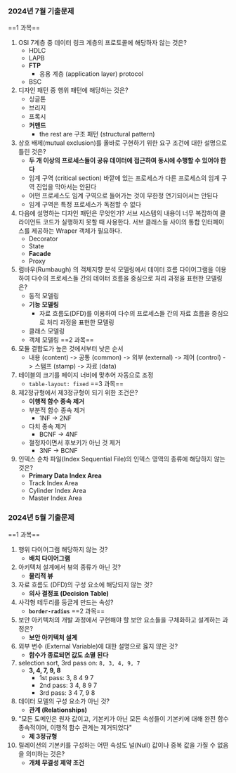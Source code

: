 ### 2024년 7월 기출문제
==1 과목==
1. OSI 7계층 중 데이터 링크 계층의 프로토콜에 해당하자 않는 것은?
	- HDLC
	- LAPB
	- **FTP**
		- 응용 계층 (application layer) protocol
	- BSC
2. 디자인 패턴 중 행위 패턴에 해당하는 것은?
	- 싱글톤
	- 브리지
	- 프록시
	- **커맨드**
		- the rest are 구조 패턴 (structural pattern)
3. 상호 배제(mutual exclusion)를 올바로 구현하기 위한 요구 조건에 대한 설명으로 틀린 것은?
	- **두 개 이상의 프로세스들이 공유 데이터에 접근하여 동시에 수행할 수 있어야 한다**
	- 임계 구역 (critical section) 바깥에 있는 프로세스가 다른 프로세스의 임계 구역 진입을 막아서는 안된다
	- 어떤 프로세스도 임계 구역으로 들어가는 것이 무한정 연기되어서는 안된다
	- 임계 구역은 특정 프로세스가 독점할 수 없다
4. 다음에 설명하는 디자인 패턴은 무엇인가?
	서브 시스템의 내용이 너무 복잡하여 클라이언트 코드가 실행하지 못할 때 사용한다.
	서브 클래스들 사이의 통합 인터페이스를 제공하는 Wraper 객체가 필요하다.
	- Decorator
	- State
	- **Facade**
	- Proxy
5. 럼바우(Rumbaugh) 의 객체지향 분석 모델링에서 데이터 흐름 다이어그램을 이용하여 다수의 프로세스들 간의 데이터 흐름을 중심으로 처리 과정을 표현한 모델링은?
	- 동적 모델링
	- **기능 모델링**
		- 자료 흐름도(DFD)를 이용하여 다수의 프로세스들 간의 자료 흐름을 중심으로 처리 과정을 표현한 모델링
	- 클래스 모델링
	- 객체 모델링
==2 과목== 
1. 모듈 결합도가 높은 것에서부터 낮은 순서
	- 내용 (content) -> 공통 (common) -> 외부 (external) -> 제어 (control) -> 스탬프 (stamp)  -> 자료 (data)
2. 테이블의 크기를 페이지 너비에 맞추어 자동으로 조정
	- `table-layout: fixed`
==3 과목==
1. 제2정규형에서 제3정규형이 되기 위한 조건은?
	- **이행적 함수 종속 제거**
	- 부분적 함수 종속 제거
		- 1NF -> 2NF
	- 다치 종속 제거
		- BCNF -> 4NF
	- 졀정자이면서 후보키가 아닌 것 제거
		- 3NF -> BCNF
2. 인덱스 순차 파일(Index Sequential File)의 인덱스 영역의 종류에 해당하지 않는 것은?
	- **Primary Data Index Area**
	- Track Index Area
	- Cylinder Index Area
	- Master Index Area
### 2024년 5월 기출문제
==1 과목==
1. 행위 다이어그램 해당하지 않는 것?
	- **배치 다이어그램**
2. 아키텍처 설계에서 뷰의 종류가 아닌 것?
	- **물리적 뷰**
3. 자료 흐름도 (DFD)의 구성 요소에 해당되지 않는 것?
	- **의사 결정표 (Decision Table)**
4. 사각형 테두리를 둥글게 만드는 속성?
	- **`border-radius`**
==2 과목==
1. 보안 아키텍처의 개발 과정에서 구현해야 할 보안 요소들을 구체화하고 설계하는 과정은?
	- **보안 아키텍처 설계**
2. 외부 변수 (External Variable)에 대한 설명으로 옳지 않은 것?
	- **함수가 종료되면 값도 소멸 된다**
3. selection sort, 3rd pass on: `8, 3, 4, 9, 7`
	- **3, 4, 7, 9, 8**
		- 1st pass: 3, 8 4 9 7
		- 2nd pass: 3 4, 8 9 7
		- 3rd pass: 3 4 7, 9 8
4. 데이터 모델의 구성 요소가 아닌 것?
	- **관계 (Relationships)**
5. "모든 도메인은 원자 값이고, 기본키가 아닌 모든 속성들이 기본키에 대해 완전 함수 종속적이며, 이행적 함수 관계는 제거되었다"
	- **제 3정규형**
6. 릴레이션의 기본키를 구성하는 어떤 속성도 널(Null) 값이나 중복 값을 가질 수 없음을 의미하는 것은?
	- **개체 무결성 제약 조건**